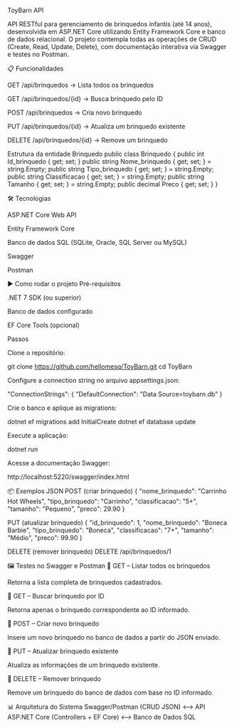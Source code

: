 ToyBarn API

API RESTful para gerenciamento de brinquedos infantis (até 14 anos), desenvolvida em ASP.NET Core utilizando Entity Framework Core e banco de dados relacional. O projeto contempla todas as operações de CRUD (Create, Read, Update, Delete), com documentação interativa via Swagger e testes no Postman.

📋 Funcionalidades

GET /api/brinquedos → Lista todos os brinquedos

GET /api/brinquedos/{id} → Busca brinquedo pelo ID

POST /api/brinquedos → Cria novo brinquedo

PUT /api/brinquedos/{id} → Atualiza um brinquedo existente

DELETE /api/brinquedos/{id} → Remove um brinquedo

Estrutura da entidade Brinquedo
public class Brinquedo
{
    public int Id_brinquedo { get; set; }
    public string Nome_brinquedo { get; set; } = string.Empty;
    public string Tipo_brinquedo { get; set; } = string.Empty;
    public string Classificacao { get; set; } = string.Empty;
    public string Tamanho { get; set; } = string.Empty;
    public decimal Preco { get; set; }
}

🛠️ Tecnologias

ASP.NET Core Web API

Entity Framework Core

Banco de dados SQL (SQLite, Oracle, SQL Server ou MySQL)

Swagger

Postman

▶️ Como rodar o projeto
Pré-requisitos

.NET 7 SDK (ou superior)

Banco de dados configurado

EF Core Tools (opcional)

Passos

Clone o repositório:

git clone https://github.com/hellomesq/ToyBarn.git
cd ToyBarn


Configure a connection string no arquivo appsettings.json:

"ConnectionStrings": {
  "DefaultConnection": "Data Source=toybarn.db"
}


Crie o banco e aplique as migrations:

dotnet ef migrations add InitialCreate
dotnet ef database update


Execute a aplicação:

dotnet run


Acesse a documentação Swagger:

http://localhost:5220/swagger/index.html

📦 Exemplos JSON
POST (criar brinquedo)
{
  "nome_brinquedo": "Carrinho Hot Wheels",
  "tipo_brinquedo": "Carrinho",
  "classificacao": "5+",
  "tamanho": "Pequeno",
  "preco": 29.90
}

PUT (atualizar brinquedo)
{
  "id_brinquedo": 1,
  "nome_brinquedo": "Boneca Barbie",
  "tipo_brinquedo": "Boneca",
  "classificacao": "7+",
  "tamanho": "Médio",
  "preco": 99.90
}

DELETE (remover brinquedo)
DELETE /api/brinquedos/1

🖼️ Testes no Swagger e Postman
🔹 GET – Listar todos os brinquedos


Retorna a lista completa de brinquedos cadastrados.

🔹 GET – Buscar brinquedo por ID


Retorna apenas o brinquedo correspondente ao ID informado.

🔹 POST – Criar novo brinquedo


Insere um novo brinquedo no banco de dados a partir do JSON enviado.

🔹 PUT – Atualizar brinquedo existente


Atualiza as informações de um brinquedo existente.

🔹 DELETE – Remover brinquedo


Remove um brinquedo do banco de dados com base no ID informado.

📊 Arquitetura do Sistema
Swagger/Postman (CRUD JSON) <--> API ASP.NET Core (Controllers + EF Core) <--> Banco de Dados SQL
